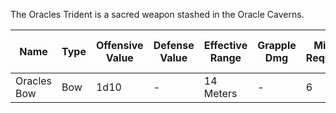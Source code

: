 The Oracles Trident is a sacred weapon stashed in the Oracle Caverns.

| Name        | Type | Offensive Value | Defense Value | Effective Range | Grapple Dmg | Might Required | Days to Use |
| ----------- | ---- | --------------- | ------------- | --------------- | ----------- | -------------- | ----------- |
| Oracles Bow | Bow  | 1d10            | -             | 14 Meters       | -           | 6              | 1           |

